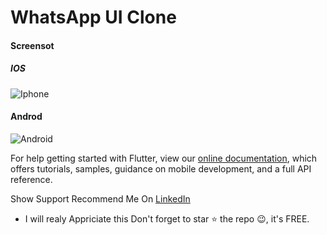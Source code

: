 # WhatsApp UI Clone


####  Screensot


#####   IOS



![Iphone](https://i.ibb.co/XJNXfKz/Whatsappp-IOS.jpg)



####    Androd

![Android](https://i.imgur.com/j3owFUY.jpg)





For help getting started with Flutter, view our
[online documentation](https://flutter.dev/docs), which offers tutorials,
samples, guidance on mobile development, and a full API reference.


Show Support
Recommend Me On [LinkedIn](https://www.linkedin.com/in/tushar-nikam-a29a97131/) 
- I will realy Appriciate this
Don't forget to star ⭐ the repo 😉, it's FREE.
